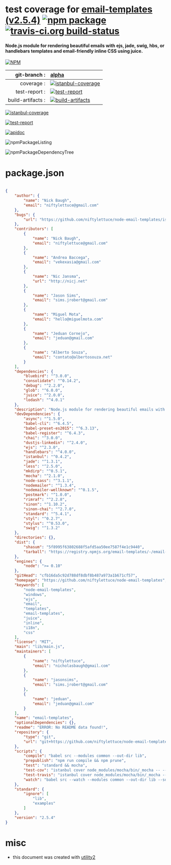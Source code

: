 # test coverage for  [email-templates (v2.5.4)](https://github.com/niftylettuce/node-email-templates)  [![npm package](https://img.shields.io/npm/v/npmtest-email-templates.svg?style=flat-square)](https://www.npmjs.org/package/npmtest-email-templates) [![travis-ci.org build-status](https://api.travis-ci.org/npmtest/node-npmtest-email-templates.svg)](https://travis-ci.org/npmtest/node-npmtest-email-templates)
#### Node.js module for rendering beautiful emails with ejs, jade, swig, hbs, or handlebars templates and email-friendly inline CSS using juice.

[![NPM](https://nodei.co/npm/email-templates.png?downloads=true)](https://www.npmjs.com/package/email-templates)

| git-branch : | [alpha](https://github.com/npmtest/node-npmtest-email-templates/tree/alpha)|
|--:|:--|
| coverage : | [![istanbul-coverage](https://npmtest.github.io/node-npmtest-email-templates/build/coverage.badge.svg)](https://npmtest.github.io/node-npmtest-email-templates/build/coverage.html/index.html)|
| test-report : | [![test-report](https://npmtest.github.io/node-npmtest-email-templates/build/test-report.badge.svg)](https://npmtest.github.io/node-npmtest-email-templates/build/test-report.html)|
| build-artifacts : | [![build-artifacts](https://npmtest.github.io/node-npmtest-email-templates/glyphicons_144_folder_open.png)](https://github.com/npmtest/node-npmtest-email-templates/tree/gh-pages/build)|

[![istanbul-coverage](https://npmtest.github.io/node-npmtest-email-templates/build/screenCapture.buildCustomOrg.browser.coverage.html.png)](https://npmtest.github.io/node-npmtest-email-templates/build/coverage.html/index.html)

[![test-report](https://npmtest.github.io/node-npmtest-email-templates/build/screenCapture.buildCustomOrg.browser.%252Fhome%252Ftravis%252Fbuild%252Fnpmtest%252Fnode-npmtest-email-templates%252Ftmp%252Fbuild%252Ftest-report.html.png)](https://npmtest.github.io/node-npmtest-email-templates/build/test-report.html)

[![apidoc](https://npmdoc.github.io/node-npmdoc-email-templates/build/screenCapture.buildApidoc.browser.%252Fhome%252Ftravis%252Fbuild%252Fnpmdoc%252Fnode-npmdoc-email-templates%252Ftmp%252Fbuild%252Fapidoc.html.png)](https://npmdoc.github.io/node-npmdoc-email-templates/build/apidoc.html)

![npmPackageListing](https://npmtest.github.io/node-npmtest-email-templates/build/screenCapture.npmPackageListing.svg)

![npmPackageDependencyTree](https://npmtest.github.io/node-npmtest-email-templates/build/screenCapture.npmPackageDependencyTree.svg)



# package.json

```json

{
    "author": {
        "name": "Nick Baugh",
        "email": "niftylettuce@gmail.com"
    },
    "bugs": {
        "url": "https://github.com/niftylettuce/node-email-templates/issues/new"
    },
    "contributors": [
        {
            "name": "Nick Baugh",
            "email": "niftylettuce@gmail.com"
        },
        {
            "name": "Andrea Baccega",
            "email": "vekexasia@gmail.com"
        },
        {
            "name": "Nic Jansma",
            "url": "http://nicj.net"
        },
        {
            "name": "Jason Sims",
            "email": "sims.jrobert@gmail.com"
        },
        {
            "name": "Miguel Mota",
            "email": "hello@miguelmota.com"
        },
        {
            "name": "Jeduan Cornejo",
            "email": "jeduan@gmail.com"
        },
        {
            "name": "Alberto Souza",
            "email": "contato@albertosouza.net"
        }
    ],
    "dependencies": {
        "bluebird": "^3.0.0",
        "consolidate": "^0.14.2",
        "debug": "^2.2.0",
        "glob": "^6.0.0",
        "juice": "^2.0.0",
        "lodash": "^4.0.1"
    },
    "description": "Node.js module for rendering beautiful emails with ejs, jade, swig, hbs, or handlebars templates and email-friendly inline CSS using juice.",
    "devDependencies": {
        "async": "^1.5.0",
        "babel-cli": "^6.4.5",
        "babel-preset-es2015": "^6.3.13",
        "babel-register": "^6.4.3",
        "chai": "^3.0.0",
        "dustjs-linkedin": "^2.4.0",
        "ejs": "^2.3.0",
        "handlebars": "^4.0.0",
        "istanbul": "^0.4.2",
        "jade": "^1.3.1",
        "less": "^2.5.0",
        "mkdirp": "^0.5.1",
        "mocha": "^2.1.0",
        "node-sass": "^3.1.1",
        "nodemailer": "^1.3.4",
        "nodemailer-wellknown": "^0.1.5",
        "postmark": "^1.0.0",
        "rimraf": "^2.2.8",
        "sinon": "^1.10.2",
        "sinon-chai": "^2.7.0",
        "standard": "^5.4.1",
        "styl": "^0.2.7",
        "stylus": "^0.53.0",
        "swig": "^1.3.2"
    },
    "directories": {},
    "dist": {
        "shasum": "5f8995f63802688f5afd5aa50ee7587f4e1c9440",
        "tarball": "https://registry.npmjs.org/email-templates/-/email-templates-2.5.4.tgz"
    },
    "engines": {
        "node": ">= 0.10"
    },
    "gitHead": "cfb16da5c92d788df8dbf8b487a973a1b671cf57",
    "homepage": "https://github.com/niftylettuce/node-email-templates",
    "keywords": [
        "node-email-templates",
        "windows",
        "ejs",
        "email",
        "templates",
        "email-templates",
        "juice",
        "inline",
        "i18n",
        "css"
    ],
    "license": "MIT",
    "main": "lib/main.js",
    "maintainers": [
        {
            "name": "niftylettuce",
            "email": "nicholasbaugh@gmail.com"
        },
        {
            "name": "jasonsims",
            "email": "sims.jrobert@gmail.com"
        },
        {
            "name": "jeduan",
            "email": "jeduan@gmail.com"
        }
    ],
    "name": "email-templates",
    "optionalDependencies": {},
    "readme": "ERROR: No README data found!",
    "repository": {
        "type": "git",
        "url": "git+https://github.com/niftylettuce/node-email-templates.git"
    },
    "scripts": {
        "compile": "babel src --modules common --out-dir lib",
        "prepublish": "npm run compile && npm prune",
        "test": "standard && mocha",
        "test-cov": "istanbul cover node_modules/mocha/bin/_mocha -- --reporter dot",
        "test-travis": "istanbul cover node_modules/mocha/bin/_mocha --report lcovonly",
        "watch": "babel src --watch --modules common --out-dir lib --source-maps true"
    },
    "standard": {
        "ignore": [
            "lib",
            "examples"
        ]
    },
    "version": "2.5.4"
}
```



# misc
- this document was created with [utility2](https://github.com/kaizhu256/node-utility2)
